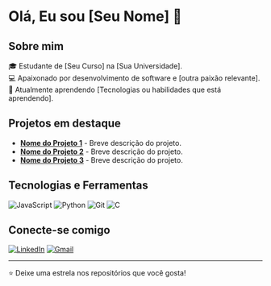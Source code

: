 # Olá, Eu sou [Seu Nome] 👋

## Sobre mim

🎓 Estudante de [Seu Curso] na [Sua Universidade].  
💻 Apaixonado por desenvolvimento de software e [outra paixão relevante].  
🌱 Atualmente aprendendo [Tecnologias ou habilidades que está aprendendo].

## Projetos em destaque

- [**Nome do Projeto 1**](link_do_projeto) - Breve descrição do projeto.
- [**Nome do Projeto 2**](link_do_projeto) - Breve descrição do projeto.
- [**Nome do Projeto 3**](link_do_projeto) - Breve descrição do projeto.

## Tecnologias e Ferramentas

![JavaScript](https://img.shields.io/badge/-JavaScript-black?style=flat-square&logo=javascript)
![Python](https://img.shields.io/badge/-Python-black?style=flat-square&logo=python)
![Git](https://img.shields.io/badge/-Git-black?style=flat-square&logo=git)
![C](https://img.shields.io/badge/-C-blue?style=flat-square&logo=c&logoColor=white)
<!-- Adicione mais badges conforme necessário -->

## Conecte-se comigo

[![LinkedIn](https://img.shields.io/badge/-LinkedIn-blue?style=flat-square&logo=Linkedin&logoColor=white&link=https://www.linkedin.com/in/seu-usuario)](https://www.linkedin.com/in/seu-usuario)
[![Gmail](https://img.shields.io/badge/-Gmail-red?style=flat-square&logo=Gmail&logoColor=white&link=mailto:seuemail@gmail.com)](mailto:seuemail@gmail.com)

---

⭐️ Deixe uma estrela nos repositórios que você gosta!
